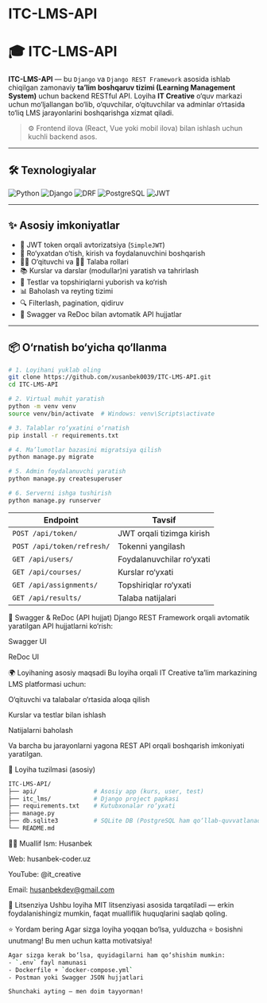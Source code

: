 # ITC-LMS-API

# 🎓 ITC-LMS-API

**ITC-LMS-API** — bu `Django` va `Django REST Framework` asosida ishlab chiqilgan zamonaviy **ta’lim boshqaruv tizimi (Learning Management System)** uchun backend RESTful API. Loyiha **IT Creative** o‘quv markazi uchun mo‘ljallangan bo‘lib, o‘quvchilar, o‘qituvchilar va adminlar o‘rtasida to‘liq LMS jarayonlarini boshqarishga xizmat qiladi.

> ⚙️ Frontend ilova (React, Vue yoki mobil ilova) bilan ishlash uchun kuchli backend asos.

---

## 🛠️ Texnologiyalar

![Python](https://img.shields.io/badge/Python-3.10-blue?style=for-the-badge&logo=python)
![Django](https://img.shields.io/badge/Django-3.2-darkgreen?style=for-the-badge&logo=django&logoColor=white)
![DRF](https://img.shields.io/badge/DRF-REST_Framework-red?style=for-the-badge)
![PostgreSQL](https://img.shields.io/badge/PostgreSQL-%23336791.svg?style=for-the-badge&logo=postgresql&logoColor=white)
![JWT](https://img.shields.io/badge/JWT-Authentication-orange?style=for-the-badge)

---

## ✨ Asosiy imkoniyatlar

- 🔐 JWT token orqali avtorizatsiya (`SimpleJWT`)
- 👥 Ro‘yxatdan o‘tish, kirish va foydalanuvchini boshqarish
- 🧑‍🏫 O‘qituvchi va 👨‍🎓 Talaba rollari
- 📚 Kurslar va darslar (modullar)ni yaratish va tahrirlash
- 📝 Testlar va topshiriqlarni yuborish va ko‘rish
- 📊 Baholash va reyting tizimi
- 🔍 Filterlash, pagination, qidiruv
- 📄 Swagger va ReDoc bilan avtomatik API hujjatlar

---

## 📦 O‘rnatish bo‘yicha qo‘llanma

```bash
# 1. Loyihani yuklab oling
git clone https://github.com/xusanbek0039/ITC-LMS-API.git
cd ITC-LMS-API

# 2. Virtual muhit yaratish
python -m venv venv
source venv/bin/activate  # Windows: venv\Scripts\activate

# 3. Talablar ro‘yxatini o‘rnatish
pip install -r requirements.txt

# 4. Ma’lumotlar bazasini migratsiya qilish
python manage.py migrate

# 5. Admin foydalanuvchi yaratish
python manage.py createsuperuser

# 6. Serverni ishga tushirish
python manage.py runserver
```
| Endpoint                   | Tavsif                    |
| -------------------------- | ------------------------- |
| `POST /api/token/`         | JWT orqali tizimga kirish |
| `POST /api/token/refresh/` | Tokenni yangilash         |
| `GET /api/users/`          | Foydalanuvchilar ro‘yxati |
| `GET /api/courses/`        | Kurslar ro‘yxati          |
| `GET /api/assignments/`    | Topshiriqlar ro‘yxati     |
| `GET /api/results/`        | Talaba natijalari         |



📄 Swagger & ReDoc (API hujjat)
Django REST Framework orqali avtomatik yaratilgan API hujjatlarni ko‘rish:

Swagger UI

ReDoc UI

🌍 Loyihaning asosiy maqsadi
Bu loyiha orqali IT Creative ta’lim markazining LMS platformasi uchun:

O‘qituvchi va talabalar o‘rtasida aloqa qilish

Kurslar va testlar bilan ishlash

Natijalarni baholash

Va barcha bu jarayonlarni yagona REST API orqali boshqarish imkoniyati yaratilgan.

📁 Loyiha tuzilmasi (asosiy)
```bash
ITC-LMS-API/
├── api/                # Asosiy app (kurs, user, test)
├── itc_lms/            # Django project papkasi
├── requirements.txt    # Kutubxonalar ro‘yxati
├── manage.py
├── db.sqlite3          # SQLite DB (PostgreSQL ham qo‘llab-quvvatlanadi)
└── README.md
```
👨‍💻 Muallif
Ism: Husanbek

Web: husanbek-coder.uz

YouTube: @it_creative

Email: husanbekdev@gmail.com

📜 Litsenziya
Ushbu loyiha MIT litsenziyasi asosida tarqatiladi — erkin foydalanishingiz mumkin, faqat mualliflik huquqlarini saqlab qoling.

⭐️ Yordam bering
Agar sizga loyiha yoqqan bo‘lsa, yulduzcha ⭐️ bosishni unutmang! Bu men uchun katta motivatsiya!


```bash
Agar sizga kerak bo‘lsa, quyidagilarni ham qo‘shishim mumkin:
- `.env` fayl namunasi
- Dockerfile + `docker-compose.yml`
- Postman yoki Swagger JSON hujjatlari

Shunchaki ayting — men doim tayyorman!
